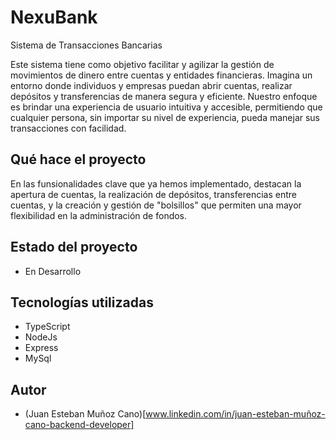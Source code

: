 
# NexuBank

Sistema de Transacciones Bancarias

Este sistema tiene como objetivo facilitar y agilizar la gestión de movimientos de dinero entre cuentas y entidades financieras. Imagina un entorno donde individuos y empresas puedan abrir cuentas, realizar depósitos y transferencias de manera segura y eficiente. Nuestro enfoque es brindar una experiencia de usuario intuitiva y accesible, permitiendo que cualquier persona, sin importar su nivel de experiencia, pueda manejar sus transacciones con facilidad.
## Qué hace el proyecto 

En las funsionalidades clave que ya hemos implementado, destacan la apertura de cuentas, la realización de depósitos, transferencias entre cuentas, y la creación y gestión de "bolsillos" que permiten una mayor flexibilidad en la administración de fondos.

## Estado del proyecto 

- En Desarrollo
## Tecnologías utilizadas

- TypeScript 
- NodeJs
- Express
- MySql
## Autor

- (Juan Esteban Muñoz Cano)[www.linkedin.com/in/juan-esteban-muñoz-cano-backend-developer]

